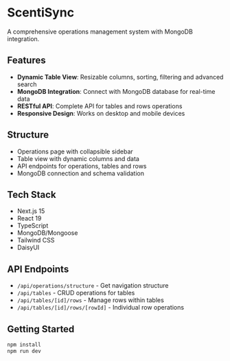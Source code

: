 # ScentiSync

A comprehensive operations management system with MongoDB integration.

## Features

- **Dynamic Table View**: Resizable columns, sorting, filtering and advanced search
- **MongoDB Integration**: Connect with MongoDB database for real-time data
- **RESTful API**: Complete API for tables and rows operations
- **Responsive Design**: Works on desktop and mobile devices

## Structure

- Operations page with collapsible sidebar
- Table view with dynamic columns and data
- API endpoints for operations, tables and rows
- MongoDB connection and schema validation

## Tech Stack

- Next.js 15
- React 19
- TypeScript
- MongoDB/Mongoose
- Tailwind CSS
- DaisyUI

## API Endpoints

- `/api/operations/structure` - Get navigation structure
- `/api/tables` - CRUD operations for tables
- `/api/tables/[id]/rows` - Manage rows within tables
- `/api/tables/[id]/rows/[rowId]` - Individual row operations

## Getting Started

```bash
npm install
npm run dev
```